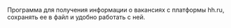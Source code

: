 Программа для получения информации о вакансиях с платформы hh.ru, сохранять ее в файл и удобно работать с ней.
